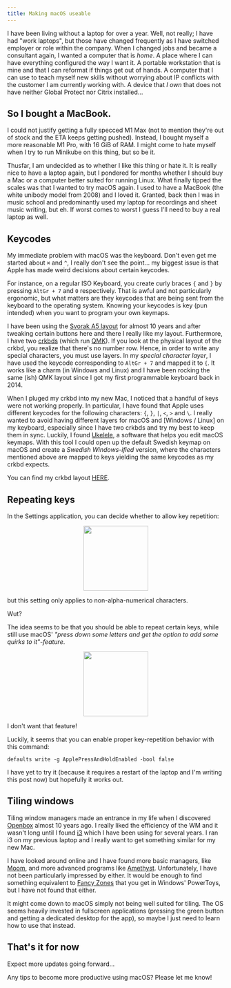 ```yaml
---
title: Making macOS useable
---
```


I have been living without a laptop for over a year.
Well, not really; I have had "work laptops", but those have changed frequently as I have switched employer or role
within the company.
When I changed jobs and became a consultant again, I wanted a computer that is *home*.
A place where I can have everything configured the way I want it.
A portable workstation that is mine and that I can reformat if things get out of hands.
A computer that I can use to teach myself new skills without worrying about IP conflicts with the customer I am
currently working with.
A device that *I own* that does not have neither Global Protect nor Citrix installed...

## So I bought a MacBook.

I could not justify getting a fully specced M1 Max (not to mention they're out of stock and the ETA keeps getting
pushed).
Instead, I bought myself a more reasonable M1 Pro, with 16 GiB of RAM.
I might come to hate myself when I try to run Minikube on this thing, but so be it.

Thusfar, I am undecided as to whether I like this thing or hate it.
It is really nice to have a laptop again, but I pondered for months whether I should buy a Mac or a computer better
suited for running Linux.
What finally tipped the scales was that I wanted to try macOS again.
I used to have a MacBook (the white unibody model from 2008) and I loved it.
Granted, back then I was in music school and predominantly used my laptop for recordings and sheet music writing, but eh.
If worst comes to worst I guess I'll need to buy a real laptop as well.

## Keycodes

My immediate problem with macOS was the keyboard.
Don't even get me started about `⌘` and `^`, I really don't see the point... my biggest issue is that Apple has
made weird decisions about certain keycodes.

For instance, on a regular ISO Keyboard, you create curly braces `{` and `}` by pressing `AltGr + 7` and `0`
respectively.
That is awful and not particularly ergonomic, but what matters are they keycodes that are being sent from the keyboard
to the operating system.
Knowing your keycodes is key (pun intended) when you want to program your own keymaps.

I have been using the [Svorak A5 layout](http://aoeu.info/) for almost 10 years and after tweaking certain buttons
here and there I really like my layout.
Furthermore, I have two [crkbds](https://github.com/foostan/crkbd) (which run
[QMK](https://github.com/qmk/qmk_firmware)).
If you look at the physical layout of the crkbd, you realize that there's no number row.
Hence, in order to write any special characters, you must use layers.
In my *special character layer*, I have used the keycode corresponding to `AltGr + 7` and mapped it to `{`.
It works like a charm (in Windows and Linux) and I have been rocking the same (ish) QMK layout since I got my first
programmable keyboard back in 2014.

When I pluged my crkbd into my new Mac, I noticed that a handful of keys were not working properly.
In particular, I have found that Apple uses different keycodes for the following characters: `{`, `}`, `|`, `<`, `>`
and `\`. 
I really wanted to avoid having different layers for macOS and [Windows / Linux] on my keyboard, especially since I
have two crkbds and try my best to keep them in sync.
Luckily, I found [Ukelele](https://software.sil.org/ukelele/), a software that helps you edit macOS keymaps.
With this tool I could open up the default Swedish keymap on macOS and create a *Swedish Windows-ified* version, where
the characters mentioned above are mapped to keys yielding the same keycodes as my crkbd expects.

You can find my crkbd layout
[HERE](https://github.com/ErikThorsell/qmk_firmware/blob/master/keyboards/crkbd/rev1/common/keymaps/svorak_a5/keymap.c).

## Repeating keys

In the Settings application, you can decide whether to allow key repetition:

<p align="center">
  <img width="150" src="{{ site.url }}/assets/images/apple-settings-key-repeat.png">
</p>

but this setting only applies to non-alpha-numerical characters.

Wut?

The idea seems to be that you should be able to repeat certain keys, while still use macOS' *"press down some letters
and get the option to add some quirks to it"-feature*.

<p align="center">
  <img width="150" src="{{ site.url }}/assets/images/apple-key-long-press.png">
</p>

I don't want that feature!

Luckily, it seems that you can enable proper key-repetition behavior with this command:

```
defaults write -g ApplePressAndHoldEnabled -bool false
```

I have yet to try it (because it requires a restart of the laptop and I'm writing this post now) but hopefully it works
out.

## Tiling windows

Tiling window managers made an entrance in my life when I discovered [Openbox](https://en.wikipedia.org/wiki/Openbox)
almost 10 years ago.
I really liked the efficiency of the WM and it wasn't long until I found [i3](i3wm.org/) which I have been using for several years.
I ran i3 on my previous laptop and I really want to get something similar for my new Mac.

I have looked around online and I have found more basic managers, like [Moom](https://manytricks.com/moom/), and more
advanced programs like [Amethyst](https://github.com/ianyh/Amethyst).
Unfortunately, I have not been particularly impressed by either.
It would be enough to find something equivalent to
[Fancy Zones](https://docs.microsoft.com/en-us/windows/powertoys/fancyzones) that you get in Windows' PowerToys, but I
have not found that either.

It might come down to macOS simply not being well suited for tiling.
The OS seems heavily invested in fullscreen applications (pressing the green button and getting a dedicated
desktop for the app), so maybe I just need to learn how to use that instead.

## That's it for now

Expect more updates going forward...

Any tips to become more productive using macOS?
Please let me know!
